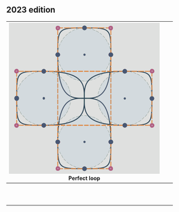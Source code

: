 ## 2023 edition

| [![](./day_1/genuary_1.gif)](./day_1/day_1.js)<br><center>Perfect loop</center> |     |     |
| ------------------------------------------------------------------------------- | --- | --- |
|                                                                                 |     |     |
|                                                                                 |     |     |
|                                                                                 |     |     |
|                                                                                 |     |     |
|                                                                                 |     |     |
|                                                                                 |     |     |
|                                                                                 |     |     |
|                                                                                 |     |     |
|                                                                                 |     |     |
|                                                                                 |     |     |
|                                                                                 |     |     |
